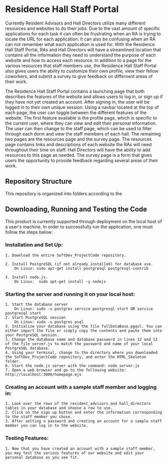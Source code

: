 # Residence Hall Staff Portal

Currently Resident Advisors and Hall Directors utilize many different resources and websites to do their jobs. Due to the vast amount of specific applications for each task it can often be frustrating when an RA is trying to locate the URL for each application. It can also be confusing when an RA can not remember what each application is used for. With the Residence Hall Staff Portal, RAs and Hall Directors will have a streamlined location that contains all the information they need to understand the purpose of each website and how to access each resource. In addition to a page for the various resources that staff members use, the Residence Hall Staff Portal also gives users the ability to customize their own profile, view their fellow coworkers, and submit a survey to give feedback on differnent areas of their work.  

The Residence Hall Staff Portal contains a launching page that both describes the features of the website and allows users to log in, or sign up if they have not yet created an account. After signing in, the user will be logged in to their own unique session. Using a navbar located at the top of each page, the user can toggle between the different features of the website. The first feature available is the profile page, which is specific to the current user, where they can view and edit their personal information. The user can then change to the staff page, which can be used to filter through each dorm and view the staff members of each hall. The remaining two pages are the resources page and the survey page. The resources page contains links and descriptions of each website the RAs will need throughout their time on staff. Hall Directors will have the ability to add resources to this page as needed. The survey page is a form that gives users the opportunity to provide feedback regarding several areas of their work.

## Repository Structure
This repository is organized into folders according to the

## Downloading, Running and Testing the Code
This product is currently supported through deployment on the local host of a user's machine. In order to successfully run the application, one must follow the steps below:

### Installation and Set Up:
  	1. Download the entire SoftDev_ProjectCode repository.
	
  	2. Install PostgreSQL (if not already installed) for database use.
	   	On Linux: sudo apt-get install postgresql postgresql-contrib
		
	3. Install node.js.
		On Linux:  sudo apt-get install -y nodejs

### Starting the server and running it on your local host:
  	1. Start the database server
		On Linux: sudo -u postgres service postgresql start OR service postgresql start
  	2. Start PostgreSQL session
		On Linux: sudo -u postgres psql
  	3. Initialize your database using the file fullDataBase.pgqsl. You can either import the file or simply copy the contents and paste them into your PostgreSQL session.
  	3. Change the database name and database password in lines 12 and 13 of the file server.js to match the password and name of your local PostgreSQL database.
  	4. Using your terminal, change to the directory where you downloaded the SoftDev_ProjectCode repository, and enter the HTML_Skeleton folder.
  	6. Start the node.js server with the command: node server.js
	7. Open a web browser and go to the following website: http://localhost:3000/homepage.ejs
	
### Creating an account with a sample staff member and logging in:
  	1. Look over the rows of the resident_advisors and hall_directors tables in your database and shoose a row to use.
	2. Click on the sign up button and enter the information corresponding to the staff member you chose.
	3. After setting a password and creating an account for a sample staff member you can log in to the website.
	
### Testing Features:
  	1. Now that you have created an account with a sample staff member, you may test the various features of our website and edit your personal database as you see fit.
